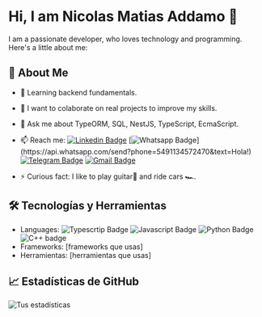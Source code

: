 # Hi, I am Nicolas Matias Addamo 👋

I am a passionate developer, who loves technology and programming. Here's a little about me: 
## 🚀 About Me

- 🌱 Learning backend fundamentals.
- 👯 I want to colaborate on real projects to improve my skills.
- 💬 Ask me about TypeORM, SQL, NestJS, TypeScript, EcmaScript.
- 📫 Reach me: 
    [![Linkedin Badge](https://img.shields.io/badge/-LinkedIn-blue?style=flat-square&logo=Linkedin&logoColor=white&link=https://www.linkedin.com/in/luiz-carlos-abbott-galvão-neto-21a93b148/)](https://www.linkedin.com/in/nicolasaddamo1/)
    [![Whatsapp Badge](https://img.shields.io/badge/-Whatsapp-4CA143?style=flat-square&labelColor=4CA143&logo=whatsapp&logoColor=white&link=https://api.whatsapp.com/send?phone=5584999122284&text=Olá!)](https://api.whatsapp.com/send?phone=5491134572470&text=Hola!)
    [![Telegram Badge](https://img.shields.io/badge/-Telegram-1ca0f1?style=flat-square&labelColor=1ca0f1&logo=telegram&logoColor=white&link=https://t.me/luiz740)](https://t.me/Nicolasmatias)
    [![Gmail Badge](https://img.shields.io/badge/-Gmail-c14438?style=flat-square&logo=Gmail&logoColor=white&link=mailto:luiz7401@gmail.com)](mailto:nicolasaddamo1@gmail.com)
    
- ⚡ Curious fact: I like to play guitar🎸 and ride cars 🏎️.

## 🛠️ Tecnologías y Herramientas

- Languages:
         ![Typescrtip Badge](https://shields.io/badge/TypeScript-3178C6?logo=TypeScript&logoColor=FFF&style=flat-square) ![Javascript Badge](https://shields.io/badge/JavaScript-F7DF1E?logo=JavaScript&logoColor=000&style=flat-square) ![Python Badge]([https://img.shields.io/badge/python-3670A0?style=for-the-badge&logo=python&logoColor=ffdd54](https://img.shields.io/badge/-Python-black?style=flat&logo=python&link=https://github.com/Quananhle/Python-AWS-TradingAI))  ![C++ badge](https://img.shields.io/badge/-C++-blue?logo=cplusplus)
- Frameworks: [frameworks que usas]
- Herramientas: [herramientas que usas]

## 📈 Estadísticas de GitHub

![Tus estadísticas](https://github-readme-stats.vercel.app/api?username=tu-usuario&show_icons=true&theme=radical)
